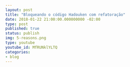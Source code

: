 ```yaml
---
layout: post
title: "Bloqueando o código Hadouken com refatoração"
date: 2018-01-22 21:00:00.000000000 -02:00
type: post
published: true
status: publish
img: 5-reasons.png
type: youtube
youtube_id: MfRUNklYLTQ
categories:
- blog
---
```

